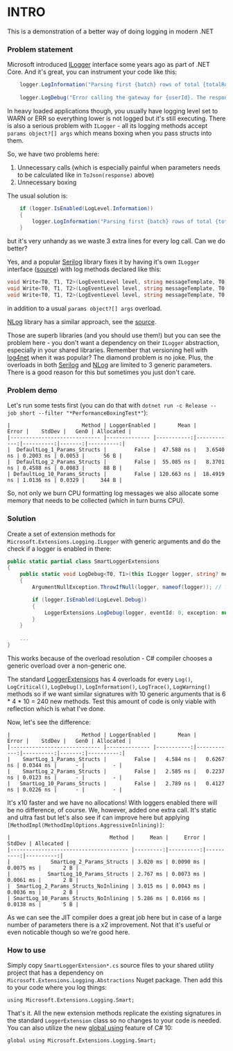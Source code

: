 # INTRO #

This is a demonstration of a better way of doing logging in modern .NET

### Problem statement ###

Microsoft introduced [ILogger](https://learn.microsoft.com/en-us/dotnet/api/microsoft.extensions.logging.ilogger) interface some years ago as part of .NET Core. And it's great, you can instrument your code like this:
```csharp
    logger.LogInformation("Parsing first {batch} rows of total {totalRows}...", batchSize, input.RecordCount);
	
    logger.LogDebug("Error calling the gateway for {userId}. The response was: {response}.", user.Id, ToJson(response));
```

In heavy loaded applications though, you usually have logging level set to WARN or ERR so everything lower is not logged but it's still executing.
There is also a serious problem with `ILogger` - all its logging methods accept `params object?[] args` which means boxing when you pass structs into them.

So, we have two problems here:
 1. Unnecessary calls (which is especially painful when parameters needs to be calculated like in `ToJson(response)` above)
 2. Unnecessary boxing

The usual solution is:
```csharp
    if (logger.IsEnabled(LogLevel.Information))
    {
        logger.LogInformation("Parsing first {batch} rows of total {totalRows}...", batchSize, input.RecordCount);
    }
```

but it's very unhandy as we waste 3 extra lines for every log call. Can we do better?

Yes, and a popular [Serilog](https://serilog.net/) library fixes it by having it's own `ILogger` interface ([source](https://github.com/serilog/serilog/blob/dev/src/Serilog/ILogger.cs)) with log methods declared like this:

```csharp
void Write<T0, T1, T2>(LogEventLevel level, string messageTemplate, T0 propertyValue0)
void Write<T0, T1, T2>(LogEventLevel level, string messageTemplate, T0 propertyValue0, T1 propertyValue1)
void Write<T0, T1, T2>(LogEventLevel level, string messageTemplate, T0 propertyValue0, T1 propertyValue1, T2 propertyValue2)
```

in addition to a usual `params object?[] args` overload.

[NLog](https://nlog-project.org/) library has a similar approach, see the [source](https://github.com/NLog/NLog/blob/dev/src/NLog/Abstractions/ILogger.cs).

Those are superb libraries (and you should use them!) but you can see the problem here - you don't want a dependency on their `ILogger` abstraction, especially in your shared libraries. Remember that versioning hell with [log4net](https://logging.apache.org/log4net/) when it was popular? The diamond problem is no joke. Plus, the overloads in both [Serilog](https://serilog.net/) and [NLog](https://nlog-project.org/) are limited to 3 generic parameters. There is a good reason for this but sometimes you just don't care.

### Problem demo ###

Let's run some tests first (you can do that with `dotnet run -c Release --job short --filter "*PerformanceBoxingTest*"`):
```
|                       Method | LoggerEnabled |       Mean |       Error |    StdDev |   Gen0 | Allocated |
|----------------------------- |-------------- |-----------:|------------:|----------:|-------:|----------:|
|  DefaultLog_1_Params_Structs |         False |  47.588 ns |   3.6540 ns | 0.2003 ns | 0.0053 |      56 B |
|  DefaultLog_2_Params_Structs |         False |  55.085 ns |   8.3701 ns | 0.4588 ns | 0.0083 |      88 B |
| DefaultLog_10_Params_Structs |         False | 120.663 ns |  18.4919 ns | 1.0136 ns | 0.0329 |     344 B |
```

So, not only we burn CPU formatting log messages we also allocate some memory that needs to be collected (which in turn burns CPU).

### Solution ###

Create a set of extension methods for `Microsoft.Extensions.Logging.ILogger` with generic arguments and do the check if a logger is enabled in there:

```csharp
public static partial class SmartLoggerExtensions
{
	public static void LogDebug<T0, T1>(this ILogger logger, string? message, T0 arg0, T1 arg1)
	{
		ArgumentNullException.ThrowIfNull(logger, nameof(logger)); // fail fast

		if (logger.IsEnabled(LogLevel.Debug))
		{
			LoggerExtensions.LogDebug(logger, eventId: 0, exception: null, message, arg0, arg1); // forward to the standard implementation
		}
	}
	
	...
}
```

This works because of the overload resolution - C# compiler chooses a generic overload over a non-generic one.

The standard [LoggerExtensions](https://github.com/dotnet/runtime/blob/main/src/libraries/Microsoft.Extensions.Logging.Abstractions/src/LoggerExtensions.cs) has 4 overloads for every `Log()`, `LogCritical()`, `LogDebug()`, `LogInformation()`, `LogTrace()`, `LogWarning()` methods so if we want similar signatures with 10 generic arguments that is 6 * 4 * 10 = 240 new methods. Test this amount of code is only viable with reflection which is what I've done.

Now, let's see the difference:
```
|                       Method | LoggerEnabled |       Mean |       Error |    StdDev |   Gen0 | Allocated |
|----------------------------- |-------------- |-----------:|------------:|----------:|-------:|----------:|
|    SmartLog_1_Params_Structs |         False |   4.584 ns |   0.6267 ns | 0.0344 ns |      - |         - |
|    SmartLog_2_Params_Structs |         False |   2.585 ns |   0.2237 ns | 0.0123 ns |      - |         - |
|   SmartLog_10_Params_Structs |         False |   2.789 ns |   0.4127 ns | 0.0226 ns |      - |         - |
```

It's x10 faster and we have no allocations! With loggers enabled there will be no difference, of course. We, however, added one extra call. It's static and ultra fast but let's also see if can improve here but applying `[MethodImpl(MethodImplOptions.AggressiveInlining)]`:

```
|                                Method |     Mean |     Error |    StdDev | Allocated |
|-------------------------------------- |---------:|----------:|----------:|----------:|
|             SmartLog_2_Params_Structs | 3.020 ms | 0.0090 ms | 0.0075 ms |       2 B |
|            SmartLog_10_Params_Structs | 2.767 ms | 0.0073 ms | 0.0061 ms |       2 B |
|  SmartLog_2_Params_Structs_NoInlining | 3.015 ms | 0.0043 ms | 0.0036 ms |       2 B |
| SmartLog_10_Params_Structs_NoInlining | 5.286 ms | 0.0166 ms | 0.0138 ms |       5 B |
```

As we can see the JIT compiler does a great job here but in case of a large number of parameters there is a x2 improvement. Not that it's useful or even noticable though so we're good here.

### How to use ###

Simply copy `SmartLoggerExtension*.cs` source files to your shared utility project that has a dependency on `Microsoft.Extensions.Logging.Abstractions` Nuget package. Then add this to your code where you log things:
```
using Microsoft.Extensions.Logging.Smart;
```

That's it. All the new extension methods replicate the existing signatures in the standard `LoggerExtension` class so no changes to your code is needed. You can also utilize the new [global using](https://learn.microsoft.com/en-us/dotnet/csharp/language-reference/proposals/csharp-10.0/globalusingdirective) feature of C# 10:
```
global using Microsoft.Extensions.Logging.Smart;
```

